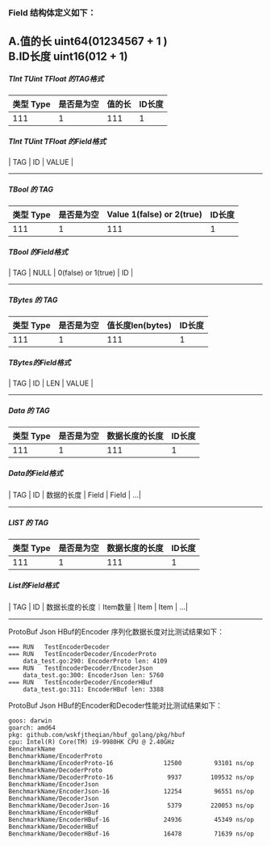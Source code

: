 ### Field 结构体定义如下：

A.值的长 uint64(01234567 + 1 )  
B.ID长度 uint16(012 + 1)
------------------------------------------------------------------------------------------------------------------------

##### TInt TUint TFloat 的TAG格式

| 类型 Type | 是否是为空 | 值的长 | ID长度 |
|---------|-------|-----|------|
| 111     | 1     | 111 | 1    |

##### TInt TUint TFloat 的Field格式

| TAG | ID | VALUE |

------------------------------------------------------------------------------------------------------------------------

##### TBool 的 TAG

| 类型 Type	 | 是否是为空 | Value	 1(false) or 2(true) | ID长度 |  
|----------|-------|----------------------------|------|
| 111      | 1     | 111                        | 1    |

##### TBool 的Field格式

| TAG | NULL | 0(false) or 1(true) | ID |

------------------------------------------------------------------------------------------------------------------------

##### TBytes 的 TAG

| 类型 Type | 是否是为空 | 值长度len(bytes) | ID长度 |
|---------|-------|---------------|------|
| 111     | 1     | 111           | 1    |

##### TBytes的Field格式

| TAG | ID | LEN | VALUE |

------------------------------------------------------------------------------------------------------------------------

##### Data 的 TAG

| 类型 Type | 是否是为空 | 数据长度的长度 | ID长度 |
|---------|-------|---------|------|
| 111     | 1     | 111     | 1    |

##### Data的Field格式

| TAG | ID | 数据的长度 | Field | Field | ...|

------------------------------------------------------------------------------------------------------------------------

##### LIST 的 TAG

| 类型 Type | 是否是为空 | 数据长度的长度 | ID长度 |
|---------|-------|---------|------|
| 111     | 1     | 111     | 1    |

##### List的Field格式

| TAG | ID | 数据长度的长度｜Item数量 | Item | Item | ...|

------------------------------------------------------------------------------------------------------------------------
ProtoBuf Json HBuf的Encoder 序列化数据长度对比测试结果如下：
```text
=== RUN   TestEncoderDecoder
=== RUN   TestEncoderDecoder/EncoderProto
    data_test.go:290: EncoderProto len: 4109
=== RUN   TestEncoderDecoder/EncoderJson
    data_test.go:300: EncoderJson len: 5760
=== RUN   TestEncoderDecoder/EncoderHBuf
    data_test.go:311: EncoderHBuf len: 3388
```

ProtoBuf Json HBuf的Encoder和Decoder性能对比测试结果如下：
```text
goos: darwin
goarch: amd64
pkg: github.com/wskfjtheqian/hbuf_golang/pkg/hbuf
cpu: Intel(R) Core(TM) i9-9980HK CPU @ 2.40GHz
BenchmarkName
BenchmarkName/EncoderProto
BenchmarkName/EncoderProto-16         	   12500	     93101 ns/op
BenchmarkName/DecoderProto
BenchmarkName/DecoderProto-16         	    9937	    109532 ns/op
BenchmarkName/EncoderJson
BenchmarkName/EncoderJson-16          	   12254	     96551 ns/op
BenchmarkName/DecoderJson
BenchmarkName/DecoderJson-16          	    5379	    220053 ns/op
BenchmarkName/EncoderHBuf
BenchmarkName/EncoderHBuf-16          	   24936	     45349 ns/op
BenchmarkName/DecoderHBuf
BenchmarkName/DecoderHBuf-16          	   16478	     71639 ns/op
```
